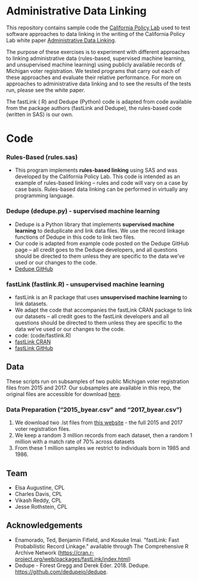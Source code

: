﻿# Administrative Data Linking

This repository contains sample code the [California Policy Lab] used to test software approaches to data linking in the writing of the California Policy Lab white paper [Administrative Data Linking]. 

The purpose of these exercises is to experiment with different approaches to linking administrative data (rules-based, supervised machine learning, and unsupervised machine learning) using publicly available records of Michigan voter registration. We tested programs that carry out each of these approaches and evaluate their relative performance. For more on approaches to administrative data linking and to see the results of the tests run, please see the white paper. 

The fastLink ( R) and Dedupe (Python) code is adapted from code available from the package authors (fastLink and Dedupe), the rules-based code (written in SAS) is our own. 

# Code

### Rules-Based (rules.sas)

  - This program implements **rules-based linking** using SAS and was developed by the California Policy Lab. This code is intended as an example of rules-based linking – rules and code will vary on a case by case basis. Rules-based data linking can be performed in virtually any programming language. 

### Dedupe (dedupe.py) - supervised machine learning
- Dedupe is a Python library that implements **supervised machine learning** to deduplicate and link data files. We use the record linkage functions of Dedupe in this code to link two files. 
- Our code is adapted from example code posted on the Dedupe GitHub page – all credit goes to the Dedupe developers, and all questions should be directed to them unless they are specific to the data we’ve used or our changes to the code.
- [Dedupe GitHub]

### fastLink (fastlink.R) - unsupervised machine learning
- fastLink is an R package that uses **unsupervised machine learning** to link datasets. 
- We adapt the code that accompanies the fastLink CRAN package to link our datasets – all credit goes to the fastLink developers and all questions should be directed to them unless they are specific to the data we’ve used or our changes to the code.
- code: (code/fastlink.R)
- [fastLink CRAN]
- [fastLink GitHub]

## Data
These scripts run on subsamples of two public Michigan voter registration files from 2015 and 2017. Our subsamples are available in this repo, the original files are accessible for download [here]. 

### Data Preparation (“2015_byear.csv” and “2017_byear.csv”)
1.	We download two .lst files from [this website] - the full 2015 and 2017 voter registration files. 
2.	We keep a random 3 million records from each dataset, then a random 1 million with a match rate of 70% across datasets
3.	From these 1 million samples we restrict to individuals born in 1985 and 1986. 

## Team
- Elsa Augustine, CPL
- Charles Davis, CPL
- Vikash Reddy, CPL
- Jesse Rothstein, CPL

## Acknowledgements
- Enamorado, Ted, Benjamin Fifield, and Kosuke Imai. "fastLink: Fast Probabilistic Record Linkage." available through The Comprehensive R Archive Network (https://cran.r-project.org/web/packages/fastLink/index.html)  
- Dedupe - Forest Gregg and Derek Eder. 2018. Dedupe. https://github.com/dedupeio/dedupe. 


[//]: # (These are reference links used in the body of this note and get stripped out when the markdown processor does its job. There is no need to format nicely because it shouldn't be seen. Thanks SO - http://stackoverflow.com/questions/4823468/store-comments-in-markdown-syntax)

   [California Policy Lab]: <https://www.capolicylab.org/?>
   [Administrative Data Linking]: <LINK HERE>
   [Dedupe GitHub]: <https://github.com/dedupeio/dedupe>
   [fastLink GitHub]: <https://github.com/kosukeimai/fastLink>
   [fastLink CRAN]: <https://github.com/kosukeimai/fastLink>
   [here]: <http://michiganvoters.info/>
   [this website]: <http://michiganvoters.info/>

   

